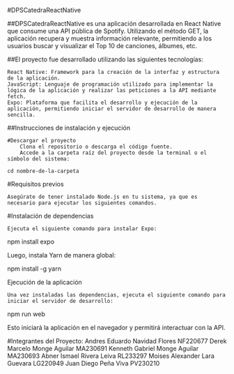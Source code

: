 #DPSCatedraReactNative


##DPSCatedraReactNative es una aplicación desarrollada en React Native que consume una API pública de Spotify. Utilizando el método GET, la aplicación recupera y muestra información relevante, permitiendo a los usuarios buscar y visualizar el Top 10 de canciones, álbumes, etc.

##El proyecto fue desarrollado utilizando las siguientes tecnologías:

    React Native: Framework para la creación de la interfaz y estructura de la aplicación.
    JavaScript: Lenguaje de programación utilizado para implementar la lógica de la aplicación y realizar las peticiones a la API mediante fetch.
    Expo: Plataforma que facilita el desarrollo y ejecución de la aplicación, permitiendo iniciar el servidor de desarrollo de manera sencilla.

##Instrucciones de instalación y ejecución

    #Descargar el proyecto
        Clona el repositorio o descarga el código fuente.
        Accede a la carpeta raíz del proyecto desde la terminal o el símbolo del sistema:

    cd nombre-de-la-carpeta

#Requisitos previos

    Asegúrate de tener instalado Node.js en tu sistema, ya que es necesario para ejecutar los siguientes comandos.

#Instalación de dependencias

    Ejecuta el siguiente comando para instalar Expo:

npm install expo

Luego, instala Yarn de manera global:

npm install -g yarn

Ejecución de la aplicación

    Una vez instaladas las dependencias, ejecuta el siguiente comando para iniciar el servidor de desarrollo:

npm run web

Esto iniciará la aplicación en el navegador y permitirá interactuar con la API.

#Integrantes del Proyecto:
Andres Eduardo Navidad Flores NF220677
Derek Marcelo Monge Aguilar   MA230691
Kenneth Gabriel Monge Aguilar MA230693
Abner Ismael Rivera Leiva     RL233297
Moises Alexander Lara Guevara LG220949
Juan Diego Peña Viva PV230210
